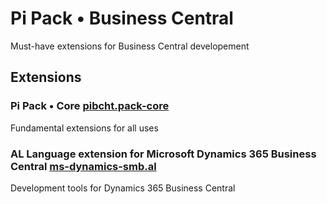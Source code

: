 # Pi Pack • Business Central

Must-have extensions for Business Central developement

## Extensions

### Pi Pack • Core [pibcht.pack-core](https://marketplace.visualstudio.com/items?itemName=pibcht.pack-core)

Fundamental extensions for all uses

### AL Language extension for Microsoft Dynamics 365 Business Central [ms-dynamics-smb.al](https://marketplace.visualstudio.com/items?itemName=ms-dynamics-smb.al)

Development tools for Dynamics 365 Business Central
